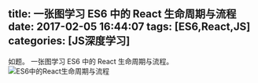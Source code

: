 title: 一张图学习 ES6 中的 React 生命周期与流程
date: 2017-02-05 16:44:07
tags: [ES6,React,JS]
categories: [JS深度学习]
---
如题。
一张图学习 ES6 中的 React 生命周期与流程。
![ES6中的React生命周期与流程](//ws1.sinaimg.cn/large/82d12951gy1fewvhi42dnj20z1152n23.jpg)
